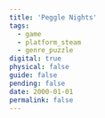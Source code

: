 ```yaml
---
title: 'Peggle Nights'
tags:
  - game
  - platform_steam
  - genre_puzzle
digital: true
physical: false
guide: false
pending: false
date: 2000-01-01
permalink: false
---
```


